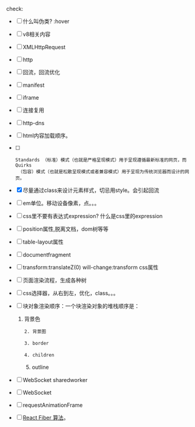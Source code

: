 check:

- [ ] 什么叫伪类? :hover

- [ ] v8相关内容

- [ ] XMLHttpRequest

- [ ] http

- [ ] 回流，回流优化

- [ ] manifest

- [ ] iframe

- [ ] 连接复用

- [ ] http-dns

- [ ] html内容加载顺序。

- [ ] ```
  Standards （标准）模式（也就是严格呈现模式）用于呈现遵循最新标准的网页，而 Quirks
   （包容）模式（也就是松散呈现模式或者兼容模式）用于呈现为传统浏览器而设计的网页。
  ```

- [x] 尽量通过class来设计元素样式，切忌用style。会引起回流

- [ ] em单位。移动设备像素，点。。。

- [ ] css里不要有表达式expression? 什么是css里的expression

- [ ] position属性,脱离文档，dom树等等

- [ ] table-layout属性

- [ ] documentfragment

- [ ] transform:translateZ(0)  will-change:transform css属性

- [ ] 页面渲染流程，生成各种树

- [ ] css选择器，从右到左，优化，class。。。

- [ ] 块对象渲染顺序：一个块渲染对象的堆栈顺序是：

    1. 背景色

      　　2. 背景图

      　　3. border

      　　4. children

    　　5. outline

- [ ] WebSocket sharedworker

- [ ] WebSocket

- [ ] requestAnimationFrame

- [ ] [React Fiber 算法](https://link.jianshu.com/?t=https://www.youtube.com/watch?v=ZCuYPiUIONs)。
